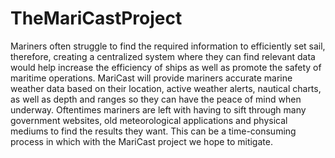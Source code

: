 # TheMariCastProject
Mariners often struggle to find the required information to efficiently set sail, therefore, creating a centralized system where they can find relevant data would help increase the efficiency of ships as well as promote the safety of maritime operations. MariCast will provide mariners accurate marine weather data based on their location, active weather alerts, nautical charts, as well as depth and ranges so they can have the peace of mind when underway. Oftentimes mariners are left with having to sift through many government websites, old meteorological applications and physical mediums to find the results they want. This can be a time-consuming process in which with the MariCast project we hope to mitigate.
